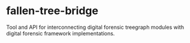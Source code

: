 fallen-tree-bridge
==================

Tool and API for interconnecting digital forensic treegraph modules with digital forensic framework implementations.
